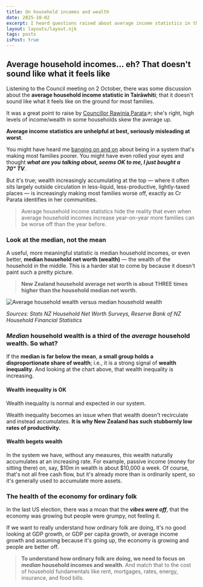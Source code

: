 ```yaml
---
title: On household incomes and wealth
date: 2025-10-02
excerpt: I heard questions raised about average income statistics in the final council meeting.
layout: layouts/layout.njk
tags: posts
isPost: true
---
```


## Average household incomes... eh? That doesn't sound like what it feels like 

Listening to the Council meeting on 2 October, there was some discussion about the **average household income statistic in Tairāwhiti**; that it doesn't sound like what it feels like on the ground for most families. 

It was a great point to raise by <a href="https://www.gdc.govt.nz/council/mayor-and-councillors/councillor-profiles" target="_blank">Councillor Rawinia Parata</a>&#8599;; she's right, high levels of income/wealth in some households skew the average up. 

**Average income statistics are unhelpful at best, seriously misleading at worst**.

You might have heard me <a href="/blog/1min-pitch/" title="1min pitch">banging on and on</a> about being in a system that's making most families poorer. You might have even rolled your eyes and thought ***what are you talking about, seems OK to me, I just bought a 70"&nbsp;TV***. 

But it's true; wealth increasingly accumulating at the top &mdash; where it often sits largely outside circulation in less-liquid, less-productive, lightly-taxed places &mdash; is increasingly making most families worse off, exactly as Cr Parata identifies in her communities. 

>Average household income statistics hide the reality that even when average household incomes increase year-on-year more families can be worse off than the year before. 

### Look at the median, not the mean

A useful, more meaningful statistic is median household incomes, or even better, **median household net worth (wealth)** &mdash; the wealth of the household in the middle. This is a harder stat to come by because it doesn't paint such a pretty picture.

>**New Zealand household average net worth is about THREE times higher than the household median net worth.**

![Average household wealth versus median household wealth](../../images/mean-v-median-wealth.png)

*Sources: Stats NZ Household Net Worth Surveys, Reserve Bank of NZ Household Financial Statistics*

### *Median* household wealth is a third of the *average* household wealth. So what?

If the **median is far below the mean**, **a small group holds a disproportionate share of wealth**;
i.e., it is a strong signal of **wealth inequality**. And looking at the chart above, that wealth inequality is increasing.

#### Wealth inequality is OK

Wealth inequality is normal and expected in our system.

Wealth inequality becomes an issue when that wealth doesn't recirculate and instead accumulates. **It is why New Zealand has such stubbornly low rates of productivity.**

#### Wealth begets wealth

In the system we have, without any measures, this wealth naturally accumulates at an increasing rate. For example, passive income (money for sitting there) on, say, $10m in wealth is about $10,000 a week. Of course, that's not all free cash flow, but it's already more than is ordinarily spent, so it's generally used to accumulate more assets.

### The health of the economy for ordinary folk 

In the last US election, there was a moan that the ***vibes were off***, that the economy was growing but people were grumpy, not feeling it.

If we want to really understand how ordinary folk are doing, it's no good looking at GDP growth, or GDP per capita growth, or average income growth and assuming because it's going up, the economy is growing and people are better off. 

>**To understand how ordinary folk are doing, we need to focus on *median* household incomes and wealth**. And match that to the cost of household fundamentals like rent, mortgages, rates, energy, insurance, and food bills.